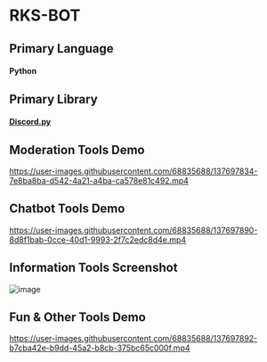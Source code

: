 # RKS-BOT


## Primary Language

#### Python

## Primary Library
#### [Discord.py](https://discordpy.readthedocs.io/en/stable/)

## Moderation Tools Demo

https://user-images.githubusercontent.com/68835688/137697834-7e8ba8ba-d542-4a21-a4ba-ca578e81c492.mp4


## Chatbot Tools Demo

https://user-images.githubusercontent.com/68835688/137697890-8d8f1bab-0cce-40d1-9993-2f7c2edc8d4e.mp4


## Information Tools Screenshot
![image](https://user-images.githubusercontent.com/68835688/137698063-d4ccbde2-d545-4af7-844f-b4f7b5fa5282.png)


## Fun & Other Tools Demo

https://user-images.githubusercontent.com/68835688/137697892-b7cba42e-b9dd-45a2-b8cb-375bc65c000f.mp4

